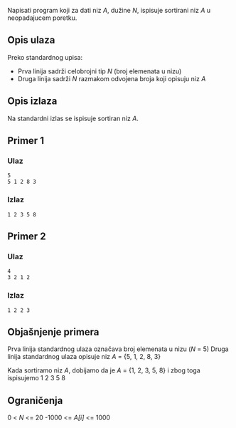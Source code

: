 Napisati program koji za dati niz *A*, dužine *N*, ispisuje sortirani niz *A* u neopadajucem poretku.

## Opis ulaza

Preko standardnog upisa:
- Prva linija sadrži celobrojni tip *N* (broj elemenata u nizu)
- Druga linija sadrži *N* razmakom odvojena broja koji opisuju niz *A*

## Opis izlaza

Na standardni izlas se ispisuje sortiran niz *A*.

## Primer 1

### Ulaz

~~~
5
5 1 2 8 3
~~~

### Izlaz

~~~
1 2 3 5 8
~~~

## Primer 2

### Ulaz

~~~
4
3 2 1 2
~~~

### Izlaz

~~~
1 2 2 3
~~~

## Objašnjenje primera
Prva linija standardnog ulaza označava broj elemenata u nizu (*N* = 5)
Druga linija standardnog ulaza opisuje niz *A* = {5, 1, 2, 8, 3}

Kada sortiramo niz *A*, dobijamo da je *A* = {1, 2, 3, 5, 8} i zbog toga ispisujemo 1 2 3 5 8
## Ograničenja
0 < *N* <= 20
-1000 <= *A[i]* <= 1000